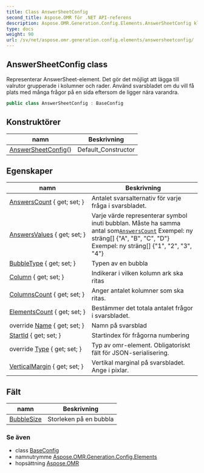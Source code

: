 ```yaml
---
title: Class AnswerSheetConfig
second_title: Aspose.OMR för .NET API-referens
description: Aspose.OMR.Generation.Config.Elements.AnswerSheetConfig klass. Representerar AnswerSheetelement. Det gör det möjligt att lägga till valrutor grupperade i kolumner och rader. Använd svarsbladet om du vill få plats med många frågor på en sida eftersom de ligger nära varandra.
type: docs
weight: 90
url: /sv/net/aspose.omr.generation.config.elements/answersheetconfig/
---
```

## AnswerSheetConfig class

Representerar AnswerSheet-element. Det gör det möjligt att lägga till valrutor grupperade i kolumner och rader. Använd svarsbladet om du vill få plats med många frågor på en sida eftersom de ligger nära varandra.

```csharp
public class AnswerSheetConfig : BaseConfig
```

## Konstruktörer

| namn | Beskrivning |
| --- | --- |
| [AnswerSheetConfig](answersheetconfig/)() | Default_Constructor |

## Egenskaper

| namn | Beskrivning |
| --- | --- |
| [AnswersCount](../../aspose.omr.generation.config.elements/answersheetconfig/answerscount/) { get; set; } | Antalet svarsalternativ för varje fråga i svarsbladet. |
| [AnswersValues](../../aspose.omr.generation.config.elements/answersheetconfig/answersvalues/) { get; set; } | Varje värde representerar symbol inuti bubblan. Måste ha samma antal som[`AnswersCount`](./answerscount/) Exempel: ny sträng[] {"A", "B", "C", "D"} Exempel: ny sträng[] {"1", "2", "3", "4"} |
| [BubbleType](../../aspose.omr.generation.config.elements/answersheetconfig/bubbletype/) { get; set; } | Typen av en bubbla |
| [Column](../../aspose.omr.generation.config.elements/answersheetconfig/column/) { get; set; } | Indikerar i vilken kolumn ark ska ritas |
| [ColumnsCount](../../aspose.omr.generation.config.elements/answersheetconfig/columnscount/) { get; set; } | Anger antalet kolumner som ska ritas. |
| [ElementsCount](../../aspose.omr.generation.config.elements/answersheetconfig/elementscount/) { get; set; } | Bestämmer det totala antalet frågor i svarsbladet. |
| override [Name](../../aspose.omr.generation.config.elements/answersheetconfig/name/) { get; set; } | Namn på svarsblad |
| [StartId](../../aspose.omr.generation.config.elements/answersheetconfig/startid/) { get; set; } | Startindex för frågorna numbering |
| override [Type](../../aspose.omr.generation.config.elements/answersheetconfig/type/) { get; set; } | Typ av omr-element. Obligatoriskt fält för JSON-serialisering. |
| [VerticalMargin](../../aspose.omr.generation.config.elements/answersheetconfig/verticalmargin/) { get; set; } | Vertikal marginal på svarsbladet. Ange i pixlar. |

## Fält

| namn | Beskrivning |
| --- | --- |
| [BubbleSize](../../aspose.omr.generation.config.elements/answersheetconfig/bubblesize/) | Storleken på en bubbla |

### Se även

* class [BaseConfig](../../aspose.omr.generation.config/baseconfig/)
* namnutrymme [Aspose.OMR.Generation.Config.Elements](../../aspose.omr.generation.config.elements/)
* hopsättning [Aspose.OMR](../../)



